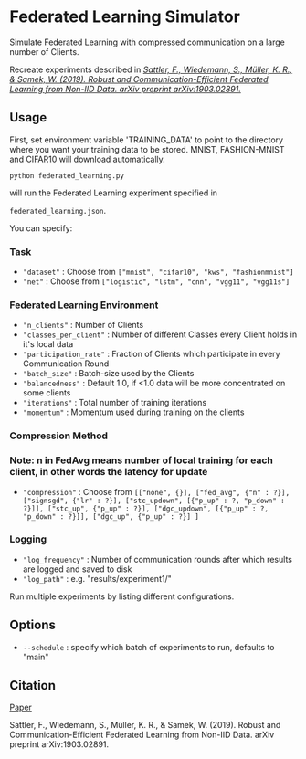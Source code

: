 # Federated Learning Simulator

Simulate Federated Learning with compressed communication on a large number of Clients.

Recreate experiments described in [*Sattler, F., Wiedemann, S., Müller, K. R., & Samek, W. (2019). Robust and Communication-Efficient Federated Learning from Non-IID Data. arXiv preprint arXiv:1903.02891.*](https://arxiv.org/abs/1903.02891)



## Usage
First, set environment variable 'TRAINING_DATA' to point to the directory where you want your training data to be stored. MNIST, FASHION-MNIST and CIFAR10 will download automatically. 

`python federated_learning.py`

will run the Federated Learning experiment specified in  

`federated_learning.json`.

You can specify:

### Task
- `"dataset"` : Choose from `["mnist", "cifar10", "kws", "fashionmnist"]`
- `"net"` : Choose from `["logistic", "lstm", "cnn", "vgg11", "vgg11s"]`

### Federated Learning Environment

- `"n_clients"` : Number of Clients
- `"classes_per_client"` : Number of different Classes every Client holds in it's local data
- `"participation_rate"` : Fraction of Clients which participate in every Communication Round
- `"batch_size"` : Batch-size used by the Clients
- `"balancedness"` : Default 1.0, if <1.0 data will be more concentrated on some clients
- `"iterations"` : Total number of training iterations
- `"momentum"` : Momentum used during training on the clients

### Compression Method
### Note: __n__ in FedAvg means number of local training for each client, in other words the latency for update
- `"compression"` : Choose from `[["none", {}], ["fed_avg", {"n" : ?}], ["signsgd", {"lr" : ?}], ["stc_updown", [{"p_up" : ?, "p_down" : ?}]], ["stc_up", {"p_up" : ?}], ["dgc_updown", [{"p_up" : ?, "p_down" : ?}]], ["dgc_up", {"p_up" : ?}] ]`

### Logging 
- `"log_frequency"` : Number of communication rounds after which results are logged and saved to disk
- `"log_path"` : e.g. "results/experiment1/"

Run multiple experiments by listing different configurations.

## Options
- `--schedule` : specify which batch of experiments to run, defaults to "main"

## Citation 
[Paper](https://arxiv.org/abs/1903.02891)

Sattler, F., Wiedemann, S., Müller, K. R., & Samek, W. (2019). Robust and Communication-Efficient Federated Learning from Non-IID Data. arXiv preprint arXiv:1903.02891.
